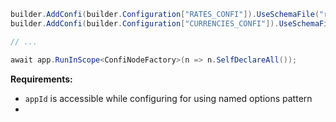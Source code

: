 ```csharp
builder.AddConfi(builder.Configuration["RATES_CONFI"]).UseSchemaFile("rates.confi.schema.json");
builder.AddConfi(builder.Configuration["CURRENCIES_CONFI"]).UseSchemaFile("currencies.confi.schema.json");

// ...

await app.RunInScope<ConfiNodeFactory>(n => n.SelfDeclareAll());
```

**Requirements:**

- `appId` is accessible while configuring for using named options pattern
- 